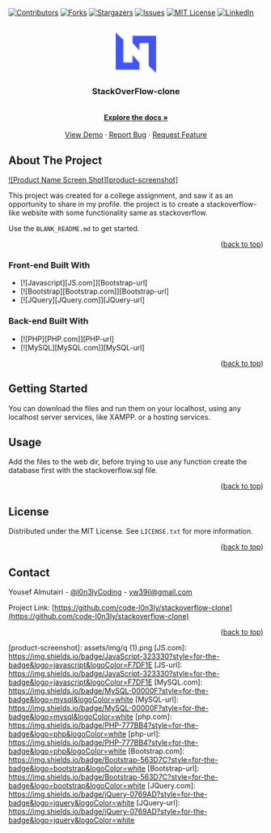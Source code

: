 <!-- Improved compatibility of back to top link: See: https://github.com/code-l0n3ly/stackoverflow-clone -->
<a name="readme-top"></a>
<!--
*** Thanks for checking out the stackoverflow-clone.
*** Don't forget to give the project a star!
*** Thanks again!, this is a side-project and is not and will not be observed or updated.
-->



<!-- PROJECT SHIELDS -->
<!--

-->
[![Contributors][contributors-shield]][contributors-url]
[![Forks][forks-shield]][forks-url]
[![Stargazers][stars-shield]][stars-url]
[![Issues][issues-shield]][issues-url]
[![MIT License][license-shield]][license-url]
[![LinkedIn][linkedin-shield]][linkedin-url]



<!-- PROJECT LOGO -->
<br />
<div align="center">
  <a href="https://github.com/code-l0n3ly/stackoverflow-clone">
    <img src="assets/img/logo.png" alt="Logo" width="80" height="80">
  </a>

  <h3 align="center">StackOverFlow-clone</h3>

  <p align="center">  
    <br />
    <a href="https://github.com/code-l0n3ly/stackoverflow-clone"><strong>Explore the docs »</strong></a>
    <br />
    <br />
    <a href="https://github.com/code-l0n3ly/stackoverflow-clone">View Demo</a>
    ·
    <a href="https://github.com/code-l0n3ly/stackoverflow-clone/issues">Report Bug</a>
    ·
    <a href="https://github.com/code-l0n3ly/stackoverflow-clone/issues">Request Feature</a>
  </p>
</div>




<!-- ABOUT THE PROJECT -->
## About The Project

[![Product Name Screen Shot][product-screenshot]](https://example.com)

This project was created for a college assignment, and saw it as an opportunity to share in my profile.
the project is to create a stackoverflow-like website with some functionality same as stackoverflow.

Use the `BLANK_README.md` to get started.

<p align="right">(<a href="#readme-top">back to top</a>)</p>



### Front-end Built With
* [![Javascript][JS.com]][Bootstrap-url]
* [![Bootstrap][Bootstrap.com]][Bootstrap-url]
* [![JQuery][JQuery.com]][JQuery-url]
### Back-end Built With
* [![PHP][PHP.com]][PHP-url]
* [![MySQL][MySQL.com]][MySQL-url]

<p align="right">(<a href="#readme-top">back to top</a>)</p>



<!-- GETTING STARTED -->
## Getting Started

You can download the files and run them on your localhost, using any localhost server services, like XAMPP.
or a hosting services.
<!-- USAGE EXAMPLES -->
## Usage

Add the files to the web dir, before trying to use any function create the database first with the stackoverflow.sql file.
<p align="right">(<a href="#readme-top">back to top</a>)</p>




<!-- LICENSE -->
## License

Distributed under the MIT License. See `LICENSE.txt` for more information.

<p align="right">(<a href="#readme-top">back to top</a>)</p>



<!-- CONTACT -->
## Contact

Yousef Almutairi - [@l0n3lyCoding](https://twitter.com/l0n3lyCoding) - yw39il@gmail.com

Project Link: [https://github.com/code-l0n3ly/stackoverflow-clone](https://github.com/code-l0n3ly/stackoverflow-clone)

<p align="right">(<a href="#readme-top">back to top</a>)</p>



<!-- ACKNOWLEDGMENTS -->
<!-- ## Acknowledgments

Use this space to list resources you find helpful and would like to give credit to. I've included a few of my favorites to kick things off!

* [Choose an Open Source License](https://choosealicense.com)
* [GitHub Emoji Cheat Sheet](https://www.webpagefx.com/tools/emoji-cheat-sheet)
* [Malven's Flexbox Cheatsheet](https://flexbox.malven.co/)
* [Malven's Grid Cheatsheet](https://grid.malven.co/)
* [Img Shields](https://shields.io)
* [GitHub Pages](https://pages.github.com)
* [Font Awesome](https://fontawesome.com)
* [React Icons](https://react-icons.github.io/react-icons/search)

<p align="right">(<a href="#readme-top">back to top</a>)</p>

 -->

<!-- MARKDOWN LINKS & IMAGES -->
<!-- https://www.markdownguide.org/basic-syntax/#reference-style-links -->
[contributors-shield]: https://img.shields.io/github/contributors/othneildrew/Best-README-Template.svg?style=for-the-badge
[contributors-url]: https://github.com/code-l0n3ly/stackoverflow-clone/graphs/contributors
[forks-shield]: https://img.shields.io/github/forks/othneildrew/Best-README-Template.svg?style=for-the-badge
[forks-url]: https://github.com/code-l0n3ly/stackoverflow-clone/network/members
[stars-shield]: https://img.shields.io/github/stars/othneildrew/Best-README-Template.svg?style=for-the-badge
[stars-url]: https://github.com/code-l0n3ly/stackoverflow-clone/stargazers
[issues-shield]: https://img.shields.io/github/issues/othneildrew/Best-README-Template.svg?style=for-the-badge
[issues-url]: https://github.com/code-l0n3ly/stackoverflow-clone/issues
[license-shield]: https://img.shields.io/github/license/othneildrew/Best-README-Template.svg?style=for-the-badge
[license-url]: https://github.com/code-l0n3ly/stackoverflow-clone/master/LICENSE.txt
[linkedin-shield]: https://img.shields.io/badge/-LinkedIn-black.svg?style=for-the-badge&logo=linkedin&colorB=555
[linkedin-url]: https://linkedin.com/in/yw39il
[product-screenshot]: assets/img/q (1).png
[JS.com]: https://img.shields.io/badge/JavaScript-323330?style=for-the-badge&logo=javascript&logoColor=F7DF1E
[JS-url]: https://img.shields.io/badge/JavaScript-323330?style=for-the-badge&logo=javascript&logoColor=F7DF1E
[MySQL.com]: https://img.shields.io/badge/MySQL-00000F?style=for-the-badge&logo=mysql&logoColor=white
[MySQL-url]: https://img.shields.io/badge/MySQL-00000F?style=for-the-badge&logo=mysql&logoColor=white
[php.com]: https://img.shields.io/badge/PHP-777BB4?style=for-the-badge&logo=php&logoColor=white
[php-url]: https://img.shields.io/badge/PHP-777BB4?style=for-the-badge&logo=php&logoColor=white
[Bootstrap.com]: https://img.shields.io/badge/Bootstrap-563D7C?style=for-the-badge&logo=bootstrap&logoColor=white
[Bootstrap-url]: https://img.shields.io/badge/Bootstrap-563D7C?style=for-the-badge&logo=bootstrap&logoColor=white
[JQuery.com]: https://img.shields.io/badge/jQuery-0769AD?style=for-the-badge&logo=jquery&logoColor=white
[JQuery-url]: https://img.shields.io/badge/jQuery-0769AD?style=for-the-badge&logo=jquery&logoColor=white
